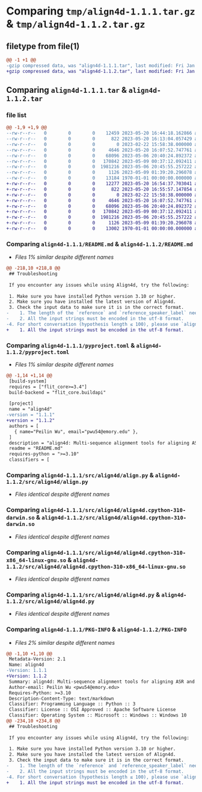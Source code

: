 # Comparing `tmp/align4d-1.1.1.tar.gz` & `tmp/align4d-1.1.2.tar.gz`

## filetype from file(1)

```diff
@@ -1 +1 @@
-gzip compressed data, was "align4d-1.1.1.tar", last modified: Fri Jan  1 00:00:00 2016, max compression
+gzip compressed data, was "align4d-1.1.2.tar", last modified: Fri Jan  1 00:00:00 2016, max compression
```

## Comparing `align4d-1.1.1.tar` & `align4d-1.1.2.tar`

### file list

```diff
@@ -1,9 +1,9 @@
--rw-r--r--   0        0        0    12459 2023-05-20 16:44:18.162866 align4d-1.1.1/README.md
--rw-r--r--   0        0        0      822 2023-05-20 16:13:04.057429 align4d-1.1.1/pyproject.toml
--rw-r--r--   0        0        0        0 2023-02-22 15:58:38.000000 align4d-1.1.1/src/align4d/__init__.py
--rw-r--r--   0        0        0     4646 2023-05-20 16:07:52.747761 align4d-1.1.1/src/align4d/align.py
--rw-r--r--   0        0        0    68096 2023-05-06 20:40:24.892372 align4d-1.1.1/src/align4d/align4d.cp310-win_amd64.pyd
--rw-r--r--   0        0        0   170842 2023-05-09 00:37:12.092411 align4d-1.1.1/src/align4d/align4d.cpython-310-darwin.so
--rw-r--r--   0        0        0  1981216 2023-05-06 20:45:55.257222 align4d-1.1.1/src/align4d/align4d.cpython-310-x86_64-linux-gnu.so
--rw-r--r--   0        0        0     1126 2023-05-09 01:39:20.296078 align4d-1.1.1/src/align4d/align4d.py
--rw-r--r--   0        0        0    13184 1970-01-01 00:00:00.000000 align4d-1.1.1/PKG-INFO
+-rw-r--r--   0        0        0    12277 2023-05-20 16:54:37.703041 align4d-1.1.2/README.md
+-rw-r--r--   0        0        0      822 2023-05-20 16:55:57.147854 align4d-1.1.2/pyproject.toml
+-rw-r--r--   0        0        0        0 2023-02-22 15:58:38.000000 align4d-1.1.2/src/align4d/__init__.py
+-rw-r--r--   0        0        0     4646 2023-05-20 16:07:52.747761 align4d-1.1.2/src/align4d/align.py
+-rw-r--r--   0        0        0    68096 2023-05-06 20:40:24.892372 align4d-1.1.2/src/align4d/align4d.cp310-win_amd64.pyd
+-rw-r--r--   0        0        0   170842 2023-05-09 00:37:12.092411 align4d-1.1.2/src/align4d/align4d.cpython-310-darwin.so
+-rw-r--r--   0        0        0  1981216 2023-05-06 20:45:55.257222 align4d-1.1.2/src/align4d/align4d.cpython-310-x86_64-linux-gnu.so
+-rw-r--r--   0        0        0     1126 2023-05-09 01:39:20.296078 align4d-1.1.2/src/align4d/align4d.py
+-rw-r--r--   0        0        0    13002 1970-01-01 00:00:00.000000 align4d-1.1.2/PKG-INFO
```

### Comparing `align4d-1.1.1/README.md` & `align4d-1.1.2/README.md`

 * *Files 1% similar despite different names*

```diff
@@ -218,10 +218,8 @@
 ## Troubleshooting
 
 If you encounter any issues while using Align4d, try the following:
 
 1. Make sure you have installed Python version 3.10 or higher.
 2. Make sure you have installed the latest version of Align4d.
 3. Check the input data to make sure it is in the correct format.
-    1. The length of the `reference` and `reference_speaker_label` needs to be the same.
-    2. All the input strings must be encoded in the utf-8 format.
-4. For short conversation (hypothesis length ≤ 100), please use `align_without_segment()`.
+    1. All the input strings must be encoded in the utf-8 format.
```

### Comparing `align4d-1.1.1/pyproject.toml` & `align4d-1.1.2/pyproject.toml`

 * *Files 1% similar despite different names*

```diff
@@ -1,14 +1,14 @@
 [build-system]
 requires = ["flit_core>=3.4"]
 build-backend = "flit_core.buildapi"
 
 [project]
 name = "align4d"
-version = "1.1.1"
+version = "1.1.2"
 authors = [
   { name="Peilin Wu", email="pwu54@emory.edu" },
 ]
 description = "align4d: Multi-sequence alignment tools for aligning ASR and Speaker Diarization result"
 readme = "README.md"
 requires-python = ">=3.10"
 classifiers = [
```

### Comparing `align4d-1.1.1/src/align4d/align.py` & `align4d-1.1.2/src/align4d/align.py`

 * *Files identical despite different names*

### Comparing `align4d-1.1.1/src/align4d/align4d.cpython-310-darwin.so` & `align4d-1.1.2/src/align4d/align4d.cpython-310-darwin.so`

 * *Files identical despite different names*

### Comparing `align4d-1.1.1/src/align4d/align4d.cpython-310-x86_64-linux-gnu.so` & `align4d-1.1.2/src/align4d/align4d.cpython-310-x86_64-linux-gnu.so`

 * *Files identical despite different names*

### Comparing `align4d-1.1.1/src/align4d/align4d.py` & `align4d-1.1.2/src/align4d/align4d.py`

 * *Files identical despite different names*

### Comparing `align4d-1.1.1/PKG-INFO` & `align4d-1.1.2/PKG-INFO`

 * *Files 2% similar despite different names*

```diff
@@ -1,10 +1,10 @@
 Metadata-Version: 2.1
 Name: align4d
-Version: 1.1.1
+Version: 1.1.2
 Summary: align4d: Multi-sequence alignment tools for aligning ASR and Speaker Diarization result
 Author-email: Peilin Wu <pwu54@emory.edu>
 Requires-Python: >=3.10
 Description-Content-Type: text/markdown
 Classifier: Programming Language :: Python :: 3
 Classifier: License :: OSI Approved :: Apache Software License
 Classifier: Operating System :: Microsoft :: Windows :: Windows 10
@@ -234,10 +234,8 @@
 ## Troubleshooting
 
 If you encounter any issues while using Align4d, try the following:
 
 1. Make sure you have installed Python version 3.10 or higher.
 2. Make sure you have installed the latest version of Align4d.
 3. Check the input data to make sure it is in the correct format.
-    1. The length of the `reference` and `reference_speaker_label` needs to be the same.
-    2. All the input strings must be encoded in the utf-8 format.
-4. For short conversation (hypothesis length ≤ 100), please use `align_without_segment()`.
+    1. All the input strings must be encoded in the utf-8 format.
```

